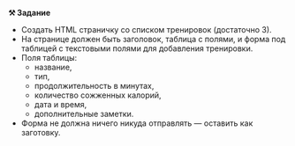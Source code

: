 **⚒ Задание**

- Создать HTML страничку со списком тренировок (достаточно 3).
- На странице должен быть заголовок, таблица с полями, и форма под таблицей с текстовыми полями для добавления тренировки.
- Поля таблицы:
  - название,
  - тип,
  - продолжительность в минутах,
  - количество сожженных калорий,
  - дата и время,
  - дополнительные заметки.
- Форма не должна ничего никуда отправлять — оставить как заготовку.